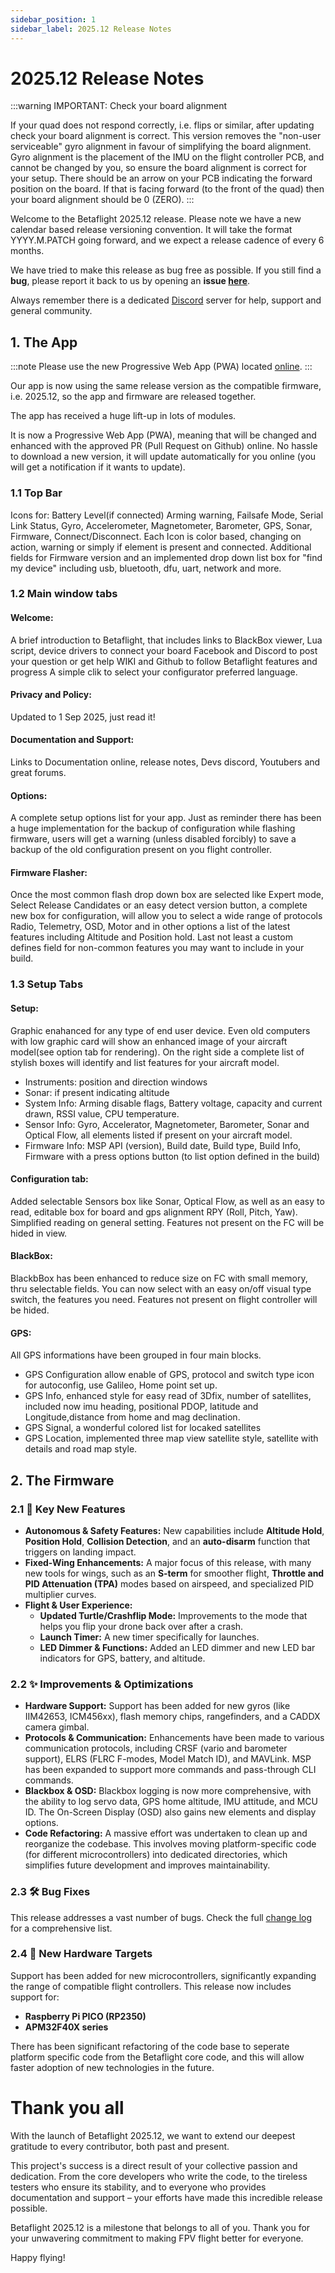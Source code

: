 ```yaml
---
sidebar_position: 1
sidebar_label: 2025.12 Release Notes
---
```


# 2025.12 Release Notes

:::warning
IMPORTANT: Check your board alignment

If your quad does not respond correctly, i.e. flips or similar, after updating check your board alignment is correct. This version removes the "non-user serviceable" gyro alignment in favour of simplifying the board alignment. Gyro alignment is the placement of the IMU on the flight controller PCB, and cannot be changed by you, so ensure the board alignment is correct for your setup. There should be an arrow on your PCB indicating the forward position on the board. If that is facing forward (to the front of the quad) then your board alignment should be 0 (ZERO). 
:::

Welcome to the Betaflight 2025.12 release. Please note we have a new calendar based release versioning convention. It will take the format YYYY.M.PATCH going forward, and we expect a release cadence of every 6 months. 

We have tried to make this release as bug free as possible. If you still find a **bug**, please report it back to us by opening an **issue [here](https://github.com/betaflight/betaflight/issues)**.

Always remember there is a dedicated [Discord](https://discord.gg/n4E6ak4u3c) server for help, support and general community.

## 1. The App

:::note
Please use the new Progressive Web App (PWA) located [online](https://app.betaflight.com).
:::

Our app is now using the same release version as the compatible firmware, i.e. 2025.12, so the app and firmware are released together.

The app has received a huge lift-up in lots of modules. 

It is now a Progressive Web App (PWA), meaning that will be changed and enhanced with the approved PR (Pull Request on Github) online. No hassle to download a new version, it will update automatically for you online (you will get a notification if it wants to update).

### 1.1 Top Bar
		
Icons for: Battery Level(if connected) Arming warning, Failsafe Mode, Serial Link Status, Gyro, Accelerometer, Magnetometer, Barometer, GPS, Sonar, Firmware, Connect/Disconnect. Each Icon is color based, changing on action, warning or simply if element is present and connected. Additional fields for Firmware version and an implemented drop down list box for "find my device" including usb, bluetooth, dfu, uart, network and more.
		
### 1.2 Main window tabs

#### Welcome:
A brief introduction to Betaflight, that includes links to BlackBox viewer, Lua script, device drivers to connect your board Facebook and Discord to post your question or get help WIKI and Github to follow Betaflight features and progress A simple clik to select your configurator preferred language.
		
#### Privacy and Policy:
Updated to 1 Sep 2025, just read it!

#### Documentation and Support:
Links to Documentation online, release notes, Devs discord, Youtubers and great forums.
		
#### Options: 
A complete setup options list for your app. Just as reminder there has been a huge implementation for the backup of configuration while flashing firmware, users will get a warning (unless disabled forcibly) to save a backup of the old configuration present on you flight controller.
		
#### Firmware Flasher: 
Once the most common flash drop down box are selected like Expert mode, Select Release Candidates or an easy detect version button, a complete new box for configuration, will allow you to select a wide range of protocols Radio, Telemetry, OSD, Motor and in other options a list of the latest features including Altitude and Position hold. Last not least a custom defines field for non-common features you may want to include in your build.

### 1.3 Setup Tabs

#### Setup: 
Graphic enahanced for any type of end user device. Even old computers with low graphic card will show an enhanced image of your aircraft model(see option tab for rendering). On the right side a complete list of stylish boxes will identify and list features for your aircraft model. 
- Instruments: position and direction windows
- Sonar: if present indicating altitude
- System Info: Arming disable flags, Battery voltage, capacity and current drawn, RSSI value, CPU temperature.
- Sensor Info: Gyro, Accelerator, Magnetometer, Barometer, Sonar and Optical Flow, all elements listed if present on your aircraft model.
- Firmware Info: MSP API (version), Build date, Build type, Build Info, Firmware with a press options button (to list option defined in the build)
				
#### Configuration tab:
Added selectable Sensors box like Sonar, Optical Flow, as well as an easy to read, editable box for board and gps alignment RPY (Roll, Pitch, Yaw). 
Simplified reading on general setting. Features not present on the FC will be hided in view.
		
#### BlackBox:
BlackbBox has been enhanced to reduce size on FC with small memory, thru selectable fields. You can now select with an easy on/off visual type switch, the features you need.
Features not present on flight controller will be hided.
		
#### GPS:
All GPS informations have been grouped in four main blocks. 
- GPS Configuration allow enable of GPS, protocol and switch type icon for autoconfig, use Galileo, Home point set up.
- GPS Info, enhanced style for easy read of 3Dfix, number of satellites, included now imu heading, positional PDOP, latitude and Longitude,distance from home and mag declination.
- GPS Signal, a wonderful colored list for locaked satellites 
- GPS Location, implemented three map view satellite style, satellite with details and road map style.

## 2. The Firmware

### 2.1 🚀 Key New Features

* **Autonomous & Safety Features:** New capabilities include **Altitude Hold**, **Position Hold**, **Collision Detection**, and an **auto-disarm** function that triggers on landing impact.
* **Fixed-Wing Enhancements:** A major focus of this release, with many new tools for wings, such as an **S-term** for smoother flight, **Throttle and PID Attenuation (TPA)** modes based on airspeed, and specialized PID multiplier curves.
* **Flight & User Experience:**
    * **Updated Turtle/Crashflip Mode:** Improvements to the mode that helps you flip your drone back over after a crash.
    * **Launch Timer:** A new timer specifically for launches.
    * **LED Dimmer & Functions:** Added an LED dimmer and new LED bar indicators for GPS, battery, and altitude.

### 2.2 ✨ Improvements & Optimizations

* **Hardware Support:** Support has been added for new gyros (like IIM42653, ICM456xx), flash memory chips, rangefinders, and a CADDX camera gimbal.
* **Protocols & Communication:** Enhancements have been made to various communication protocols, including CRSF (vario and barometer support), ELRS (FLRC F-modes, Model Match ID), and MAVLink. MSP has been expanded to support more commands and pass-through CLI commands.
* **Blackbox & OSD:** Blackbox logging is now more comprehensive, with the ability to log servo data, GPS home altitude, IMU attitude, and MCU ID. The On-Screen Display (OSD) also gains new elements and display options.
* **Code Refactoring:** A massive effort was undertaken to clean up and reorganize the codebase. This involves moving platform-specific code (for different microcontrollers) into dedicated directories, which simplifies future development and improves maintainability.

### 2.3 🛠️ Bug Fixes

This release addresses a vast number of bugs. Check the full [change log](https://github.com/betaflight/betaflight/compare/4.5.0...2025.12.0-RC1) for a comprehensive list.

### 2.4 🎯 New Hardware Targets

Support has been added for new microcontrollers, significantly expanding the range of compatible flight controllers. This release now includes support for:
* **Raspberry Pi PICO (RP2350)**
* **APM32F40X series**

There has been significant refactoring of the code base to seperate platform specific code from the Betaflight core code, and this will allow faster adoption of new technologies in the future.

# Thank you all

With the launch of Betaflight 2025.12, we want to extend our deepest gratitude to every contributor, both past and present.

This project's success is a direct result of your collective passion and dedication. From the core developers who write the code, to the tireless testers who ensure its stability, and to everyone who provides documentation and support – your efforts have made this incredible release possible.

Betaflight 2025.12 is a milestone that belongs to all of you. Thank you for your unwavering commitment to making FPV flight better for everyone.

Happy flying!
